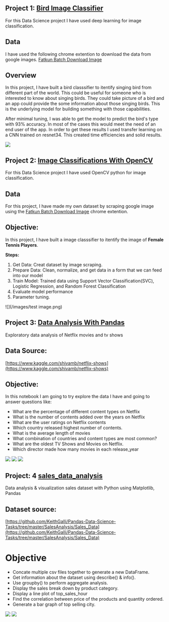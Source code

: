 
## Project 1: [Bird Image Classifier](https://github.com/moushumi-das/Deep_learning)
For this Data Science project I have used deep learning for image classification.

## Data
I have used the following chrome extention to download the data from google images. [Fatkun Batch Download Image](https://chrome.google.com/webstore/detail/fatkun-batch-download-ima/nnjjahlikiabnchcpehcpkdeckfgnohf?hl=en)

## Overview 
In this project, I have built a bird classsifier to itentify singing bird from different part of the world. This could be useful for someone who is interested to know about singing birds. They could take picture of a bird and an app could provide the some information about those singing birds. This is the underlying model for building something with those capabilities. 

After minimal tuning, I was able to get the model to predict the bird's type with 93% accuracy. In most of the cases this would meet the need of an end user of the app. In order to get these results I used transfer learning on a CNN trained on resnet34. This created time efficiencies and solid results.

![](/images/confusion_matrix.png)

## Project 2: [Image Classifications With OpenCV](https://github.com/moushumi-das/Image_Classifications_With_OpenCV)
For this Data Science project I have used OpenCV python  for image classification.

## Data
For this project, I have made my own dataset by scraping google image using the [Fatkun Batch Download Image](https://chrome.google.com/webstore/detail/fatkun-batch-download-ima/nnjjahlikiabnchcpehcpkdeckfgnohf?hl=en) chrome extention.

## Objective: 
In this project, I have built a image classsifier to itentify the image of **Female Tennis Players**.

**Steps:**
   1. Get Data: Creat dataset by image scraping. 
   2. Prepare Data: Clean, normalize, and get data in a form that we can feed into our model
   3. Train Model: Trained data using Support Vector Classification(SVC), Logistic Regression, and Random Forest Classification
   4. Evaluate model performance
   5. Parameter tuning.
   
![](/images/test image.png) 

## Project 3: [Data Analysis With Pandas](https://github.com/moushumi-das/data_analysis_with_pandas)
Exploratory data analysis of Netflix movies and tv shows

## Data Source:
[https://www.kaggle.com/shivamb/netflix-shows](https://www.kaggle.com/shivamb/netflix-shows)
## Objective:
In this notebook I am going to try explore the data I have and going to answer questions like:

 - What are the percentage of different content types on Netflix
 - What is the number of contents added over the years on Netflix
 - What are the user ratings on Netflix contents
 - Which country released highest number of contents.
 - What is the average length of movies
 - What combination of countries  and content types are most common?
 - What are the oldest TV Shows  and Movies on Netflix.
 - Which director made how many movies in each release_year
 
![](/images/top_countries.png) 
![](/images/rating.png)
![](/images/movie_duration.png)

## Project: 4 [sales_data_analysis ](https://github.com/moushumi-das/Sales_Data-Analysis)
Data analysis & visualization sales dataset with Python using Matplotlib, Pandas

## Dataset source:
[https://github.com/KeithGalli/Pandas-Data-Science-Tasks/tree/master/SalesAnalysis/Sales_Data](https://github.com/KeithGalli/Pandas-Data-Science-Tasks/tree/master/SalesAnalysis/Sales_Data)

# Objective
* Concate multiple csv files together to generate a new DataFrame. 
* Get information about the dataset using describe() & info().
* Use groupby() to perform aggregate analysis.
* Display the sales break down by product category.
* Display a line plot of top_sales_hour
* Find the correlation between price of the products and quantity ordered.
* Generate a bar graph of top selling city.

![](/images/pie_chart.png)
![](/images/product_price.png)

   

